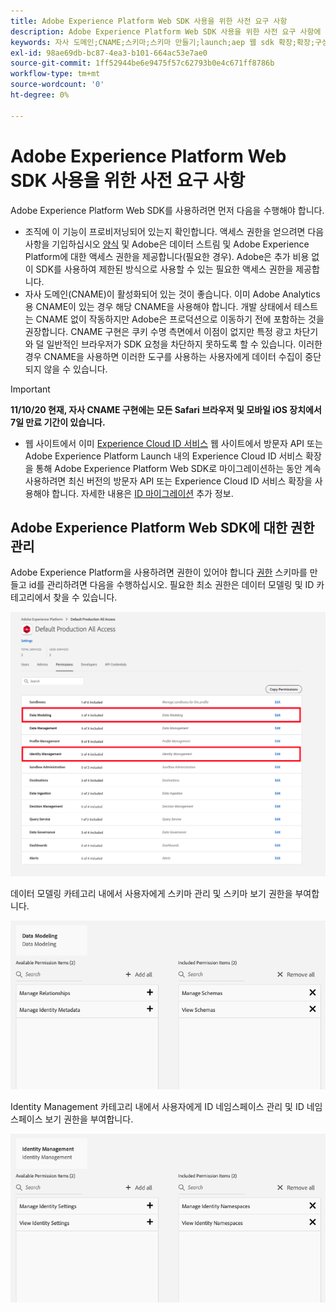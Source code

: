 ```yaml
---
title: Adobe Experience Platform Web SDK 사용을 위한 사전 요구 사항
description: Adobe Experience Platform Web SDK 사용을 위한 사전 요구 사항에 대해 알아봅니다.
keywords: 자사 도메인;CNAME;스키마;스키마 만들기;launch;aep 웹 sdk 확장;확장;구성 id;구성 도구;데이터 요소;데이터 요소 만들기;XDM 개체;이벤트 보내기;이벤트 보내기;
exl-id: 98ae69db-bc87-4ea3-b101-664ac53e7ae0
source-git-commit: 1ff52944be6e9475f57c62793b0e4c671ff8786b
workflow-type: tm+mt
source-wordcount: '0'
ht-degree: 0%

---
```


# Adobe Experience Platform Web SDK 사용을 위한 사전 요구 사항

Adobe Experience Platform Web SDK를 사용하려면 먼저 다음을 수행해야 합니다.

- 조직에 이 기능이 프로비저닝되어 있는지 확인합니다. 액세스 권한을 얻으려면 다음 사항을 기입하십시오 [양식](https://adobe.ly/websdkaccess) 및 Adobe은 데이터 스트림 및 Adobe Experience Platform에 대한 액세스 권한을 제공합니다(필요한 경우). Adobe은 추가 비용 없이 SDK를 사용하여 제한된 방식으로 사용할 수 있는 필요한 액세스 권한을 제공합니다.
- 자사 도메인(CNAME)이 활성화되어 있는 것이 좋습니다. 이미 Adobe Analytics용 CNAME이 있는 경우 해당 CNAME을 사용해야 합니다. 개발 상태에서 테스트는 CNAME 없이 작동하지만 Adobe은 프로덕션으로 이동하기 전에 포함하는 것을 권장합니다. CNAME 구현은 쿠키 수명 측면에서 이점이 없지만 특정 광고 차단기와 덜 일반적인 브라우저가 SDK 요청을 차단하지 못하도록 할 수 있습니다. 이러한 경우 CNAME을 사용하면 이러한 도구를 사용하는 사용자에게 데이터 수집이 중단되지 않을 수 있습니다.

>[!IMPORTANT]
>
>**11/10/20 현재, 자사 CNAME 구현에는 모든 Safari 브라우저 및 모바일 iOS 장치에서 7일 만료 기간이 있습니다.**

- 웹 사이트에서 이미 [Experience Cloud ID 서비스](https://experienceleague.adobe.com/docs/experience-platform/edge/identity/overview.html) 웹 사이트에서 방문자 API 또는 Adobe Experience Platform Launch 내의 Experience Cloud ID 서비스 확장을 통해 Adobe Experience Platform Web SDK로 마이그레이션하는 동안 계속 사용하려면 최신 버전의 방문자 API 또는 Experience Cloud ID 서비스 확장을 사용해야 합니다. 자세한 내용은 [ID 마이그레이션](https://experienceleague.adobe.com/docs/experience-platform/edge/identity/overview.html?lang=en#identity) 추가 정보.

## Adobe Experience Platform Web SDK에 대한 권한 관리

Adobe Experience Platform을 사용하려면 권한이 있어야 합니다 [권한](https://experienceleague.adobe.com/docs/experience-platform/access-control/home.html?lang=kr) 스키마를 만들고 id를 관리하려면 다음을 수행하십시오. 필요한 최소 권한은 데이터 모델링 및 ID 카테고리에서 찾을 수 있습니다.

![](../images/AEP-permission-categories.png)

데이터 모델링 카테고리 내에서 사용자에게 스키마 관리 및 스키마 보기 권한을 부여합니다.

![](../images/data-modeling-permissions.png)

Identity Management 카테고리 내에서 사용자에게 ID 네임스페이스 관리 및 ID 네임스페이스 보기 권한을 부여합니다.

![](../images/identity-management-permissions.png)
